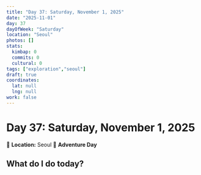 ```yaml
---
title: "Day 37: Saturday, November 1, 2025"
date: "2025-11-01"
day: 37
dayOfWeek: "Saturday"
location: "Seoul"
photos: []
stats:
  kimbap: 0
  commits: 0
  cultural: 0
tags: ["exploration","seoul"]
draft: true
coordinates:
  lat: null
  lng: null
work: false
---
```

# Day 37: Saturday, November 1, 2025

📍 **Location:** Seoul
🎒 **Adventure Day**

## What do I do today?


